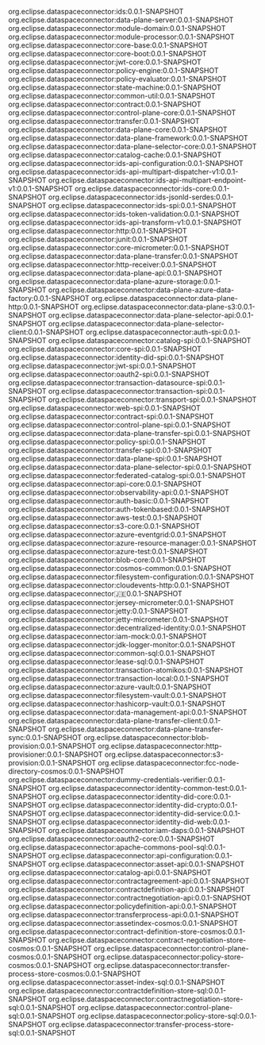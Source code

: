 
org.eclipse.dataspaceconnector:ids:0.0.1-SNAPSHOT
org.eclipse.dataspaceconnector:data-plane-server:0.0.1-SNAPSHOT
org.eclipse.dataspaceconnector:module-domain:0.0.1-SNAPSHOT
org.eclipse.dataspaceconnector:module-processor:0.0.1-SNAPSHOT
org.eclipse.dataspaceconnector:core-base:0.0.1-SNAPSHOT
org.eclipse.dataspaceconnector:core-boot:0.0.1-SNAPSHOT
org.eclipse.dataspaceconnector:jwt-core:0.0.1-SNAPSHOT
org.eclipse.dataspaceconnector:policy-engine:0.0.1-SNAPSHOT
org.eclipse.dataspaceconnector:policy-evaluator:0.0.1-SNAPSHOT
org.eclipse.dataspaceconnector:state-machine:0.0.1-SNAPSHOT
org.eclipse.dataspaceconnector:common-util:0.0.1-SNAPSHOT
org.eclipse.dataspaceconnector:contract:0.0.1-SNAPSHOT
org.eclipse.dataspaceconnector:control-plane-core:0.0.1-SNAPSHOT
org.eclipse.dataspaceconnector:transfer:0.0.1-SNAPSHOT
org.eclipse.dataspaceconnector:data-plane-core:0.0.1-SNAPSHOT
org.eclipse.dataspaceconnector:data-plane-framework:0.0.1-SNAPSHOT
org.eclipse.dataspaceconnector:data-plane-selector-core:0.0.1-SNAPSHOT
org.eclipse.dataspaceconnector:catalog-cache:0.0.1-SNAPSHOT
org.eclipse.dataspaceconnector:ids-api-configuration:0.0.1-SNAPSHOT
org.eclipse.dataspaceconnector:ids-api-multipart-dispatcher-v1:0.0.1-SNAPSHOT
org.eclipse.dataspaceconnector:ids-api-multipart-endpoint-v1:0.0.1-SNAPSHOT
org.eclipse.dataspaceconnector:ids-core:0.0.1-SNAPSHOT
org.eclipse.dataspaceconnector:ids-jsonld-serdes:0.0.1-SNAPSHOT
org.eclipse.dataspaceconnector:ids-spi:0.0.1-SNAPSHOT
org.eclipse.dataspaceconnector:ids-token-validation:0.0.1-SNAPSHOT
org.eclipse.dataspaceconnector:ids-api-transform-v1:0.0.1-SNAPSHOT
org.eclipse.dataspaceconnector:http:0.0.1-SNAPSHOT
org.eclipse.dataspaceconnector:junit:0.0.1-SNAPSHOT
org.eclipse.dataspaceconnector:core-micrometer:0.0.1-SNAPSHOT
org.eclipse.dataspaceconnector:data-plane-transfer:0.0.1-SNAPSHOT
org.eclipse.dataspaceconnector:http-receiver:0.0.1-SNAPSHOT
org.eclipse.dataspaceconnector:data-plane-api:0.0.1-SNAPSHOT
org.eclipse.dataspaceconnector:data-plane-azure-storage:0.0.1-SNAPSHOT
org.eclipse.dataspaceconnector:data-plane-azure-data-factory:0.0.1-SNAPSHOT
org.eclipse.dataspaceconnector:data-plane-http:0.0.1-SNAPSHOT
org.eclipse.dataspaceconnector:data-plane-s3:0.0.1-SNAPSHOT
org.eclipse.dataspaceconnector:data-plane-selector-api:0.0.1-SNAPSHOT
org.eclipse.dataspaceconnector:data-plane-selector-client:0.0.1-SNAPSHOT
org.eclipse.dataspaceconnector:auth-spi:0.0.1-SNAPSHOT
org.eclipse.dataspaceconnector:catalog-spi:0.0.1-SNAPSHOT
org.eclipse.dataspaceconnector:core-spi:0.0.1-SNAPSHOT
org.eclipse.dataspaceconnector:identity-did-spi:0.0.1-SNAPSHOT
org.eclipse.dataspaceconnector:jwt-spi:0.0.1-SNAPSHOT
org.eclipse.dataspaceconnector:oauth2-spi:0.0.1-SNAPSHOT
org.eclipse.dataspaceconnector:transaction-datasource-spi:0.0.1-SNAPSHOT
org.eclipse.dataspaceconnector:transaction-spi:0.0.1-SNAPSHOT
org.eclipse.dataspaceconnector:transport-spi:0.0.1-SNAPSHOT
org.eclipse.dataspaceconnector:web-spi:0.0.1-SNAPSHOT
org.eclipse.dataspaceconnector:contract-spi:0.0.1-SNAPSHOT
org.eclipse.dataspaceconnector:control-plane-spi:0.0.1-SNAPSHOT
org.eclipse.dataspaceconnector:data-plane-transfer-spi:0.0.1-SNAPSHOT
org.eclipse.dataspaceconnector:policy-spi:0.0.1-SNAPSHOT
org.eclipse.dataspaceconnector:transfer-spi:0.0.1-SNAPSHOT
org.eclipse.dataspaceconnector:data-plane-spi:0.0.1-SNAPSHOT
org.eclipse.dataspaceconnector:data-plane-selector-spi:0.0.1-SNAPSHOT
org.eclipse.dataspaceconnector:federated-catalog-spi:0.0.1-SNAPSHOT
org.eclipse.dataspaceconnector:api-core:0.0.1-SNAPSHOT
org.eclipse.dataspaceconnector:observability-api:0.0.1-SNAPSHOT
org.eclipse.dataspaceconnector:auth-basic:0.0.1-SNAPSHOT
org.eclipse.dataspaceconnector:auth-tokenbased:0.0.1-SNAPSHOT
org.eclipse.dataspaceconnector:aws-test:0.0.1-SNAPSHOT
org.eclipse.dataspaceconnector:s3-core:0.0.1-SNAPSHOT
org.eclipse.dataspaceconnector:azure-eventgrid:0.0.1-SNAPSHOT
org.eclipse.dataspaceconnector:azure-resource-manager:0.0.1-SNAPSHOT
org.eclipse.dataspaceconnector:azure-test:0.0.1-SNAPSHOT
org.eclipse.dataspaceconnector:blob-core:0.0.1-SNAPSHOT
org.eclipse.dataspaceconnector:cosmos-common:0.0.1-SNAPSHOT
org.eclipse.dataspaceconnector:filesystem-configuration:0.0.1-SNAPSHOT
org.eclipse.dataspaceconnector:cloudevents-http:0.0.1-SNAPSHOT
org.eclipse.dataspaceconnector:jersey:0.0.1-SNAPSHOT
org.eclipse.dataspaceconnector:jersey-micrometer:0.0.1-SNAPSHOT
org.eclipse.dataspaceconnector:jetty:0.0.1-SNAPSHOT
org.eclipse.dataspaceconnector:jetty-micrometer:0.0.1-SNAPSHOT
org.eclipse.dataspaceconnector:decentralized-identity:0.0.1-SNAPSHOT
org.eclipse.dataspaceconnector:iam-mock:0.0.1-SNAPSHOT
org.eclipse.dataspaceconnector:jdk-logger-monitor:0.0.1-SNAPSHOT
org.eclipse.dataspaceconnector:common-sql:0.0.1-SNAPSHOT
org.eclipse.dataspaceconnector:lease-sql:0.0.1-SNAPSHOT
org.eclipse.dataspaceconnector:transaction-atomikos:0.0.1-SNAPSHOT
org.eclipse.dataspaceconnector:transaction-local:0.0.1-SNAPSHOT
org.eclipse.dataspaceconnector:azure-vault:0.0.1-SNAPSHOT
org.eclipse.dataspaceconnector:filesystem-vault:0.0.1-SNAPSHOT
org.eclipse.dataspaceconnector:hashicorp-vault:0.0.1-SNAPSHOT
org.eclipse.dataspaceconnector:data-management-api:0.0.1-SNAPSHOT
org.eclipse.dataspaceconnector:data-plane-transfer-client:0.0.1-SNAPSHOT
org.eclipse.dataspaceconnector:data-plane-transfer-sync:0.0.1-SNAPSHOT
org.eclipse.dataspaceconnector:blob-provision:0.0.1-SNAPSHOT
org.eclipse.dataspaceconnector:http-provisioner:0.0.1-SNAPSHOT
org.eclipse.dataspaceconnector:s3-provision:0.0.1-SNAPSHOT
org.eclipse.dataspaceconnector:fcc-node-directory-cosmos:0.0.1-SNAPSHOT
org.eclipse.dataspaceconnector:dummy-credentials-verifier:0.0.1-SNAPSHOT
org.eclipse.dataspaceconnector:identity-common-test:0.0.1-SNAPSHOT
org.eclipse.dataspaceconnector:identity-did-core:0.0.1-SNAPSHOT
org.eclipse.dataspaceconnector:identity-did-crypto:0.0.1-SNAPSHOT
org.eclipse.dataspaceconnector:identity-did-service:0.0.1-SNAPSHOT
org.eclipse.dataspaceconnector:identity-did-web:0.0.1-SNAPSHOT
org.eclipse.dataspaceconnector:iam-daps:0.0.1-SNAPSHOT
org.eclipse.dataspaceconnector:oauth2-core:0.0.1-SNAPSHOT
org.eclipse.dataspaceconnector:apache-commons-pool-sql:0.0.1-SNAPSHOT
org.eclipse.dataspaceconnector:api-configuration:0.0.1-SNAPSHOT
org.eclipse.dataspaceconnector:asset-api:0.0.1-SNAPSHOT
org.eclipse.dataspaceconnector:catalog-api:0.0.1-SNAPSHOT
org.eclipse.dataspaceconnector:contractagreement-api:0.0.1-SNAPSHOT
org.eclipse.dataspaceconnector:contractdefinition-api:0.0.1-SNAPSHOT
org.eclipse.dataspaceconnector:contractnegotiation-api:0.0.1-SNAPSHOT
org.eclipse.dataspaceconnector:policydefinition-api:0.0.1-SNAPSHOT
org.eclipse.dataspaceconnector:transferprocess-api:0.0.1-SNAPSHOT
org.eclipse.dataspaceconnector:assetindex-cosmos:0.0.1-SNAPSHOT
org.eclipse.dataspaceconnector:contract-definition-store-cosmos:0.0.1-SNAPSHOT
org.eclipse.dataspaceconnector:contract-negotiation-store-cosmos:0.0.1-SNAPSHOT
org.eclipse.dataspaceconnector:control-plane-cosmos:0.0.1-SNAPSHOT
org.eclipse.dataspaceconnector:policy-store-cosmos:0.0.1-SNAPSHOT
org.eclipse.dataspaceconnector:transfer-process-store-cosmos:0.0.1-SNAPSHOT
org.eclipse.dataspaceconnector:asset-index-sql:0.0.1-SNAPSHOT
org.eclipse.dataspaceconnector:contractdefinition-store-sql:0.0.1-SNAPSHOT
org.eclipse.dataspaceconnector:contractnegotiation-store-sql:0.0.1-SNAPSHOT
org.eclipse.dataspaceconnector:control-plane-sql:0.0.1-SNAPSHOT
org.eclipse.dataspaceconnector:policy-store-sql:0.0.1-SNAPSHOT
org.eclipse.dataspaceconnector:transfer-process-store-sql:0.0.1-SNAPSHOT